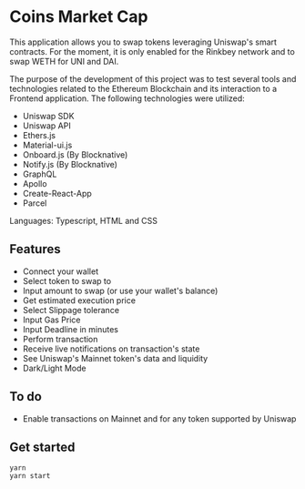 # Coins Market Cap
This application allows you to swap tokens leveraging Uniswap's smart contracts. For the moment, it is only enabled for the Rinkbey network and to swap WETH for UNI and DAI.

The purpose of the development of this project was to test several tools and technologies related to the Ethereum Blockchain and its interaction to a Frontend application. The following technologies were utilized:
- Uniswap SDK
- Uniswap API
- Ethers.js
- Material-ui.js
- Onboard.js (By Blocknative)
- Notify.js (By Blocknative)
- GraphQL
- Apollo
- Create-React-App
- Parcel

Languages: Typescript, HTML and CSS

## Features
- Connect your wallet
- Select token to swap to
- Input amount to swap (or use your wallet's balance)
- Get estimated execution price
- Select Slippage tolerance
- Input Gas Price
- Input Deadline in minutes
- Perform transaction
- Receive live notifications on transaction's state
- See Uniswap's Mainnet token's data and liquidity
- Dark/Light Mode

## To do
- Enable transactions on Mainnet and for any token supported by Uniswap

## Get started
```
yarn
yarn start
```
